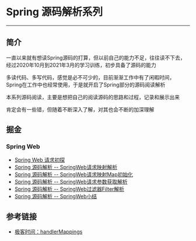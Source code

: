 # Spring 源码解析系列
***
## 简介
一直以来就有想读Spring源码的打算，但以前自己的能力不足，往往读不下去，经过2020年10月到2021年3月的学习训练，初步具备了源码的能力

多读代码、多写代码，感觉是必不可少的，目前渐渐工作中有了闲暇时间，Spring在工作中也经常使用，于是就开启了Spring部分的源码阅读解析

本系列源码阅读，主要是想把自己的阅读源码的思路和过程，记录和展示出来

肯定会有一些错，但随着不断深入了解，对其也会不断的加深理解

## 掘金
### Spring Web
- [Spring Web 请求初探](https://juejin.cn/post/6980529362969821192/)
- [Spring 源码解析 -- SpringWeb请求映射解析](https://juejin.cn/post/6980874051669458952)
- [Spring 源码解析 -- SpringWeb请求映射Map初始化](https://juejin.cn/post/6983145254689964062)
- [Spring 源码解析 -- SpringWeb请求参数获取解析](https://juejin.cn/post/6986072337745444901/)
- [Spring 源码解析 -- SpringWeb过滤器Filter解析](https://juejin.cn/post/6991320717459456008)
- [Spring 源码解析 -- SpringWeb小结](https://juejin.cn/post/6997756881951260686)

## 参考链接
- [极客时间：handlerMappings](https://time.geekbang.org/column/intro/408)